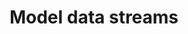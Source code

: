 ---
title: 'Model data streams'
description: In data-oriented programming, efficient handling and processing of large amounts of data is vital. Ballerina's built-in stream type enables developers to process data on-demand, apply transformations, filters, and aggregations, and facilitates seamless integration with other data processing operations.
image:
url: https://github.com/ballerina-guides/integration-samples/tree/main/dop-model-data-streams/main.bal
---